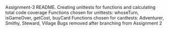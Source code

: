 Assignment-3 README.
Creating unittests for functions and calculating total code coverage
Functions chosen for unittests: whoseTurn, isGameOver, getCost, buyCard
Functions chosen for cardtests: Adventurer, Smithy, Steward, Village
Bugs removed after branching from Assignment 2